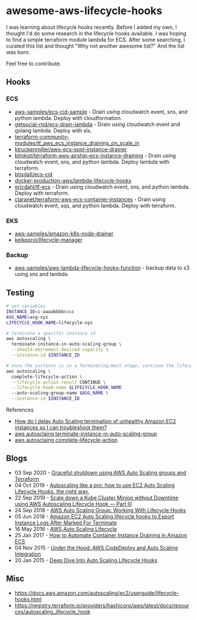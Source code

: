 # awesome-aws-lifecycle-hooks

I was learning about lifecycle hooks recently. Before I added my own, I thought I'd do some research in the lifecycle hooks available. I was hoping to find a simple terraform module lambda for ECS. After some searching, I curated this list and thought "Why not another awesome list?" And the list was born.

Feel free to contribute.

## Hooks

### ECS

* [aws-samples/ecs-cid-sample](https://github.com/aws-samples/ecs-cid-sample) - Drain using cloudwatch event, sns, and python lambda. Deploy with cloudformation.
* [getsocial-rnd/ecs-drain-lambda](https://github.com/getsocial-rnd/ecs-drain-lambda) - Drain using cloudwatch event and golang lambda. Deploy with sls.
* [terraform-community-modules/tf_aws_ecs_instance_draining_on_scale_in](https://github.com/terraform-community-modules/tf_aws_ecs_instance_draining_on_scale_in)
* [ktruckenmiller/aws-ecs-spot-instance-drainer](https://github.com/ktruckenmiller/aws-ecs-spot-instance-drainer)
* [blinkist/terraform-aws-airship-ecs-instance-draining](https://github.com/blinkist/terraform-aws-airship-ecs-instance-draining) - Drain using cloudwatch event, sns, and python lambda. Deploy lambda with terraform.
* [btisdall/ecs-cid](https://github.com/btisdall/ecs-cid)
* [docker-production-aws/lambda-lifecycle-hooks](https://github.com/docker-production-aws/lambda-lifecycle-hooks/tree/final)
* [ericdahl/tf-ecs](https://github.com/ericdahl/tf-ecs) - Drain using cloudwatch event, sns, and python lambda. Deploy with terraform.
* [claranet/terraform-aws-ecs-container-instances](https://github.com/claranet/terraform-aws-ecs-container-instances) - Drain using cloudwatch event, sqs, and python lambda. Deploy with terraform.

### EKS

* [aws-samples/amazon-k8s-node-drainer](https://github.com/aws-samples/amazon-k8s-node-drainer)
* [keikoproj/lifecycle-manager](https://github.com/keikoproj/lifecycle-manager)

### Backup

* [aws-samples/aws-lambda-lifecycle-hooks-function](https://github.com/aws-samples/aws-lambda-lifecycle-hooks-function) - backup data to s3 using sns and lambda

## Testing

```bash
# set variables
INSTANCE_ID=i-aaaabbbbcccc
ASG_NAME=asg-xyz
LIFECYCLE_HOOK_NAME=lifecycle-xyz

# terminate a specific instance id
aws autoscaling \
  terminate-instance-in-auto-scaling-group \
  --should-decrement-desired-capacity \
  --instance-id $INSTANCE_ID

# once the instance is in a Terminating:Wait stage, continue the lifecycle
aws autoscaling \
  complete-lifecycle-action \
  --lifecycle-action-result CONTINUE \
  --lifecycle-hook-name $LIFECYCLE_HOOK_NAME
  --auto-scaling-group-name $ASG_NAME \
  --instance-id $INSTANCE_ID
```

References
* [ How do I delay Auto Scaling termination of unhealthy Amazon EC2 instances so I can troubleshoot them?](https://aws.amazon.com/premiumsupport/knowledge-center/auto-scaling-delay-termination/)
* [aws autosclaing terminate-instance-in-auto-scaling-group](https://docs.aws.amazon.com/cli/latest/reference/autoscaling/terminate-instance-in-auto-scaling-group.html)
* [aws autosclaing complete-lifecycle-action](https://docs.aws.amazon.com/cli/latest/reference/autoscaling/complete-lifecycle-action.html)

## Blogs

* 03 Sep 2020 - [Graceful shutdown using AWS Auto Scaling groups and Terraform](https://circleci.com/blog/graceful-shutdown-using-aws/)
* 04 Oct 2019 - [Autoscaling like a pro: how to use EC2 Auto Scaling Lifecycle Hooks, the right way.](https://medium.com/proud2becloud/autoscaling-like-a-pro-how-to-use-ec2-auto-scaling-lifecycle-hooks-the-right-way-da7ef4448a03)
* 22 Sep 2019 - [Scale down a Kube Cluster Minion without Downtime using AWS Autoscaling Lifecycle Hook — Part III](https://www.powerupcloud.com/bscale-down-a-kube-cluster-minion-without-downtime-using-aws-autoscaling-lifecycle-hook-part-3/)
* 24 Sep 2018 - [AWS Auto Scaling Group: Working With Lifecycle Hooks](https://dzone.com/articles/aws-auto-scaling-group-working-with-lifecycle-hook)
* 05 Jun 2018 - [Amazon EC2 Auto Scaling lifecycle hooks to Export Instance Logs After Marked For Terminate](https://blog.fourninecloud.com/auto-scaling-lifecycle-hooks-to-export-server-logs-when-instance-terminating-58e06d7c0d6a)
* 16 May 2018 - [AWS Auto Scaling Lifecycle](https://jayendrapatil.com/aws-auto-scaling-lifecycle/)
* 25 Jan 2017 - [How to Automate Container Instance Draining in Amazon ECS](https://aws.amazon.com/blogs/compute/how-to-automate-container-instance-draining-in-amazon-ecs/)
* 04 Nov 2015 - [Under the Hood: AWS CodeDeploy and Auto Scaling Integration](https://aws.amazon.com/blogs/devops/under-the-hood-aws-codedeploy-and-auto-scaling-integration/)
* 20 Jan 2015 - [Deep Dive Into Auto Scaling Lifecycle Hooks](https://www.rightbrainnetworks.com/2015/01/20/deep-dive-into-auto-scaling-lifecycle-hooks/)

## Misc

* https://docs.aws.amazon.com/autoscaling/ec2/userguide/lifecycle-hooks.html
* https://registry.terraform.io/providers/hashicorp/aws/latest/docs/resources/autoscaling_lifecycle_hook
